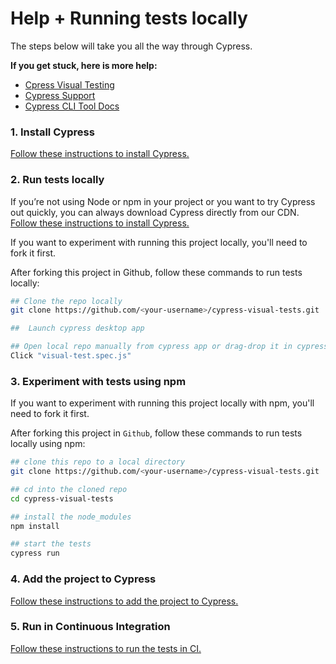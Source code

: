 # Help + Running tests locally
The steps below will take you all the way through Cypress.

**If you get stuck, here is more help:**

* [Cpress Visual Testing](https://docs.cypress.io/guides/tooling/visual-testing.html)
* [Cypress Support](https://on.cypress.io/support)
* [Cypress CLI Tool Docs](https://github.com/cypress-io/cypress-cli)

### 1. Install Cypress

[Follow these instructions to install Cypress.](https://on.cypress.io/installing-cypress)


### 2. Run tests locally
If you’re not using Node or npm in your project or you want to try Cypress out quickly, you can always download Cypress directly from our CDN.
[Follow these instructions to install Cypress.](https://docs.cypress.io/guides/getting-started/installing-cypress.html#Direct-download)

If you want to experiment with running this project locally, you'll need to fork it first.

After forking this project in Github, follow these commands to run tests locally:

```bash
## Clone the repo locally
git clone https://github.com/<your-username>/cypress-visual-tests.git

##  Launch cypress desktop app

## Open local repo manually from cypress app or drag-drop it in cypress app
Click "visual-test.spec.js"
```

### 3. Experiment with tests using npm

If you want to experiment with running this project locally with npm, you'll need to fork it first.

After forking this project in `Github`, follow these commands to run tests locally using npm:

```bash
## clone this repo to a local directory
git clone https://github.com/<your-username>/cypress-visual-tests.git

## cd into the cloned repo
cd cypress-visual-tests

## install the node_modules
npm install

## start the tests
cypress run
```

### 4. Add the project to Cypress

[Follow these instructions to add the project to Cypress.](https://on.cypress.io/writing-your-first-test)

### 5. Run in Continuous Integration

[Follow these instructions to run the tests in CI.](https://on.cypress.io/continuous-integration)
